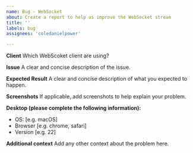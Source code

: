 ```yaml
---
name: Bug - WebSocket
about: Create a report to help us improve the WebSocket stream
title: ''
labels: bug
assignees: 'coledanielpower'

---
```


**Client**
Which WebScoket client are using?

**Issue**
A clear and concise description of the issue.

**Expected Result**
A clear and concise description of what you expected to happen.

**Screenshots**
If applicable, add screenshots to help explain your problem.

**Desktop (please complete the following information):**
 - OS: [e.g. macOS]
 - Browser [e.g. chrome, safari]
 - Version [e.g. 22]

**Additional context**
Add any other context about the problem here.
